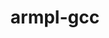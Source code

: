 ---
title: "armpl-gcc"
layout: cache
categories: [package, develop-2024-04-28]
meta: {"versions": ["23.10_gcc-12.2"], "compilers": ["gcc@=12.3.0"], "oss": ["amzn2"], "platforms": ["linux"], "targets": ["neoverse_n1", "neoverse_v1"], "stacks": ["aws-pcluster-neoverse_v1", "root"], "num_specs": 2, "num_specs_by_stack": {"root": 2, "aws-pcluster-neoverse_v1": 2}}
spec_details: [{"hash": "li72anwh2otmewhdo725ltydsfznsraf", "compiler": "gcc@=12.3.0", "versions": ["23.10_gcc-12.2"], "os": "amzn2", "platform": "linux", "target": "neoverse_v1", "variants": ["build_system=generic", "~ilp64", "+shared", "threads=none"], "stacks": ["root", "aws-pcluster-neoverse_v1"], "size": "-", "tarball": "https://binaries.spack.io/develop-2024-04-28/build_cache/linux-amzn2-neoverse_v1/gcc-12.3.0/armpl-gcc-23.10_gcc-12.2/linux-amzn2-neoverse_v1-gcc-12.3.0-armpl-gcc-23.10_gcc-12.2-li72anwh2otmewhdo725ltydsfznsraf.spack"}, {"hash": "dfjr7u6ab6gjxvw5ghkhzgzymf4klh3r", "compiler": "gcc@=12.3.0", "versions": ["23.10_gcc-12.2"], "os": "amzn2", "platform": "linux", "target": "neoverse_n1", "variants": ["build_system=generic", "~ilp64", "+shared", "threads=none"], "stacks": ["root", "aws-pcluster-neoverse_v1"], "size": "-", "tarball": "https://binaries.spack.io/develop-2024-04-28/build_cache/linux-amzn2-neoverse_n1/gcc-12.3.0/armpl-gcc-23.10_gcc-12.2/linux-amzn2-neoverse_n1-gcc-12.3.0-armpl-gcc-23.10_gcc-12.2-dfjr7u6ab6gjxvw5ghkhzgzymf4klh3r.spack"}]
---
